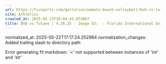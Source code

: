 ```yaml
---
url: https://fiusports.com/galleries/womens-beach-volleyball/bvb-vs-tulane-4-26-25/image-53/358/62917/
site: Athletics
crawled_at: 2025-05-13T10:04:43.073067
title: BVB vs Tulane | 4.26.25 - Image 53:  - Florida International University
---
```

normalized_at: 2025-05-22T17:17:24.252984
normalization_changes: Added trailing slash to directory path

Error generating fit markdown: '<' not supported between instances of 'int' and 'str'